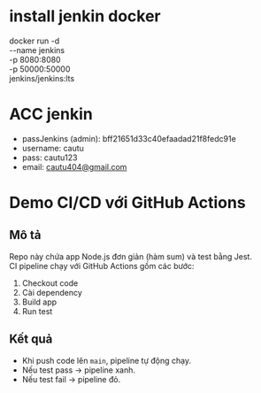 # install jenkin docker
docker run -d \
  --name jenkins \
  -p 8080:8080 \
  -p 50000:50000 \
  jenkins/jenkins:lts

# ACC jenkin
- passJenkins (admin): bff21651d33c40efaadad21f8fedc91e
- username: cautu
- pass: cautu123
- email: cautu404@gmail.com



# Demo CI/CD với GitHub Actions

## Mô tả
Repo này chứa app Node.js đơn giản (hàm sum) và test bằng Jest.  
CI pipeline chạy với GitHub Actions gồm các bước:
1. Checkout code
2. Cài dependency
3. Build app
4. Run test

## Kết quả
- Khi push code lên `main`, pipeline tự động chạy.
- Nếu test pass → pipeline xanh.
- Nếu test fail → pipeline đỏ.
